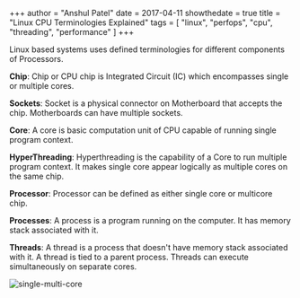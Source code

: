 +++
author = "Anshul Patel"
date = 2017-04-11
showthedate = true
title = "Linux CPU Terminologies Explained"
tags = [
    "linux",
    "perfops",
    "cpu",
    "threading",
    "performance"
]
+++

Linux based systems uses defined terminologies for different components of Processors.

<!--more-->

**Chip**: Chip or CPU chip is Integrated Circuit (IC) which encompasses single or multiple cores.

**Sockets**: Socket is a physical connector on Motherboard that accepts the chip. Motherboards can have multiple sockets.

**Core**: A core is basic computation unit of CPU capable of running single program context.

**HyperThreading**: Hyperthreading is the capability of a Core to run multiple program context. It makes single core appear logically as multiple cores on the same chip.

**Processor**: Processor can be defined as either single core or multicore chip.

**Processes**: A process is a program running on the computer. It has memory stack associated with it.

**Threads**: A thread is a process that doesn't have memory stack associated with it. A thread is tied to a parent process. Threads can execute simultaneously on separate cores.

![single-multi-core](/img/cpu-single-multi-core.png)
